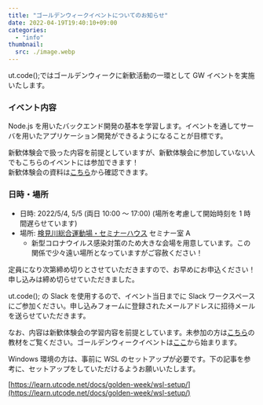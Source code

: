```yaml
---
title: "ゴールデンウィークイベントについてのお知らせ"
date: 2022-04-19T19:40:10+09:00
categories:
  - "info"
thumbnail:
  src: ./image.webp
---
```


ut.code();ではゴールデンウィークに新歓活動の一環として GW イベントを実施いたします。

### イベント内容

Node.js を用いたバックエンド開発の基本を学習します。イベントを通してサーバを用いたアプリケーション開発ができるようになることが目標です。

新歓体験会で扱った内容を前提としていますが、新歓体験会に参加していない人でもこちらのイベントには参加できます！  
新歓体験会の資料は[こちら](https://learn.utcode.net/docs/trial-session/)から確認できます。

### 日時・場所

- 日時: 2022/5/4, 5/5 (両日 10:00 ～ 17:00) (場所を考慮して開始時刻を 1 時間遅らせています)
- 場所: [検見川総合運動場・セミナーハウス](https://www.u-tokyo.ac.jp/ja/students/facility/h08_03.html) セミナー室 A
  - 新型コロナウイルス感染対策のため大きな会場を用意しています。この関係で少々遠い場所となっていますがご容赦ください！

定員になり次第締め切りとさせていただきますので、お早めにお申込ください！申し込みは締め切らせていただきました。

ut.code(); の Slack を使用するので、イベント当日までに Slack ワークスペースにご参加ください。申し込みフォームに登録されたメールアドレスに招待メールを送らせていただきます。

なお、内容は新歓体験会の学習内容を前提としています。未参加の方は[こちら](https://learn.utcode.net/docs/trial-session/)の教材をご覧ください。ゴールデンウィークイベントは[ここ](https://learn.utcode.net/docs/javascript-training/)から始まります。

Windows 環境の方は、事前に WSL のセットアップが必要です。下の記事を参考に、セットアップをしていただけるようお願いいたします。

[https://learn.utcode.net/docs/golden-week/wsl-setup/](https://learn.utcode.net/docs/golden-week/wsl-setup/)
